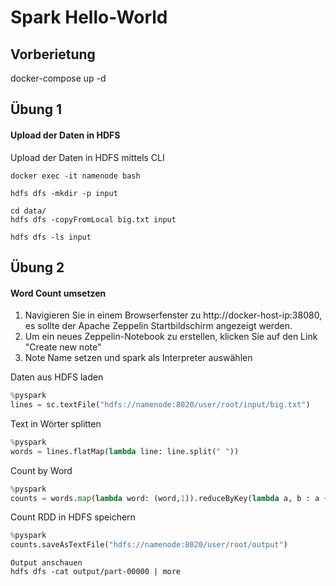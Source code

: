 # Spark Hello-World

## Vorberietung
docker-compose up -d

## Übung 1

#### Upload der Daten in HDFS
Upload der Daten in HDFS mittels CLI
```
docker exec -it namenode bash

hdfs dfs -mkdir -p input

cd data/
hdfs dfs -copyFromLocal big.txt input

hdfs dfs -ls input
```

## Übung 2

#### Word Count umsetzen
1. Navigieren Sie in einem Browserfenster zu http://docker-host-ip:38080, es sollte der Apache Zeppelin Startbildschirm angezeigt werden.
2. Um ein neues Zeppelin-Notebook zu erstellen, klicken Sie auf den Link "Create new note"
3. Note Name setzen und spark als Interpreter auswählen

Daten aus HDFS laden
```python
%pyspark
lines = sc.textFile("hdfs://namenode:8020/user/root/input/big.txt")
```

Text in Wörter splitten
```python
%pyspark
words = lines.flatMap(lambda line: line.split(" "))
```

Count by Word
```python
%pyspark
counts = words.map(lambda word: (word,1)).reduceByKey(lambda a, b : a + b)
```

Count RDD in HDFS speichern
```python
%pyspark
counts.saveAsTextFile("hdfs://namenode:8020/user/root/output")
```

```
Output anschauen
hdfs dfs -cat output/part-00000 | more
```
